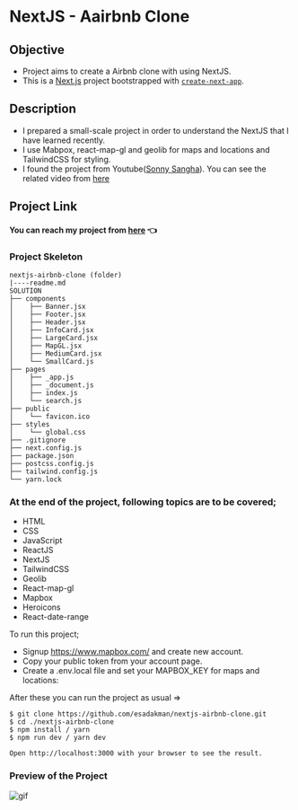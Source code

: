 # NextJS - Aairbnb Clone

## Objective

- Project aims to create a Airbnb clone with using NextJS.
- This is a [Next.js](https://nextjs.org/) project bootstrapped with [`create-next-app`](https://github.com/vercel/next.js/tree/canary/packages/create-next-app).

## Description

- I prepared a small-scale project in order to understand the NextJS that I have learned recently.
- I use Mabpox, react-map-gl and geolib for maps and locations and TailwindCSS for styling.
- I found the project from Youtube([Sonny Sangha](https://www.youtube.com/@SonnySangha)). You can see the related video from [here](https://www.youtube.com/watch?v=b8gBIphfCqw)

## Project Link

#### You can reach my project from [here](https://nextjs-airbnb-clone-esadakman.vercel.app/) 👈

### Project Skeleton

```
nextjs-airbnb-clone (folder)
|----readme.md
SOLUTION
├── components
│    ├── Banner.jsx
│    ├── Footer.jsx
│    ├── Header.jsx
│    ├── InfoCard.jsx
│    ├── LargeCard.jsx
│    ├── MapGL.jsx
│    ├── MediumCard.jsx
│    └── SmallCard.js
├── pages
│    ├── _app.js
│    ├── _document.js
│    ├── index.js
│    └── search.js
├── public
│    └── favicon.ico
├── styles
│    └── global.css
├── .gitignore
├── next.config.js
├── package.json
├── postcss.config.js
├── tailwind.config.js
└── yarn.lock
```

### At the end of the project, following topics are to be covered;

- HTML
- CSS
- JavaScript
- ReactJS
- NextJS
- TailwindCSS
- Geolib
- React-map-gl
- Mapbox
- Heroicons
- React-date-range

To run this project;

- Signup https://www.mapbox.com/ and create new account.  
- Copy your public token from your account page.
- Create a .env.local file and set your MAPBOX_KEY for maps and locations:

After these you can run the project as usual =>

```
$ git clone https://github.com/esadakman/nextjs-airbnb-clone.git
$ cd ./nextjs-airbnb-clone
$ npm install / yarn
$ npm run dev / yarn dev

Open http://localhost:3000 with your browser to see the result.
```

### Preview of the Project

 <img src="./airbnb-clone.gif" alt="gif"   />

